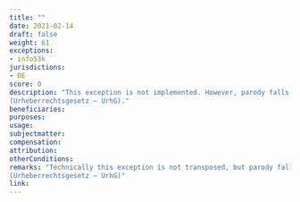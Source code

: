 ```yaml
---
title: ""
date: 2021-02-14
draft: false
weight: 61
exceptions:
- info53k
jurisdictions:
- DE
score: 0
description: "This exception is not implemented. However, parody falls under the 'Free use' exception as per Section 24 of the Act on Copyright and Related Rights
(Urheberrechtsgesetz – UrhG)." 
beneficiaries:
purposes: 
usage:
subjectmatter:
compensation:
attribution: 
otherConditions: 
remarks: "Technically this exception is not transposed, but parody falls under the 'Free use' exception as per Section 24 of the Act on Copyright and Related Rights
(Urheberrechtsgesetz – UrhG)"
link: 
---
```

